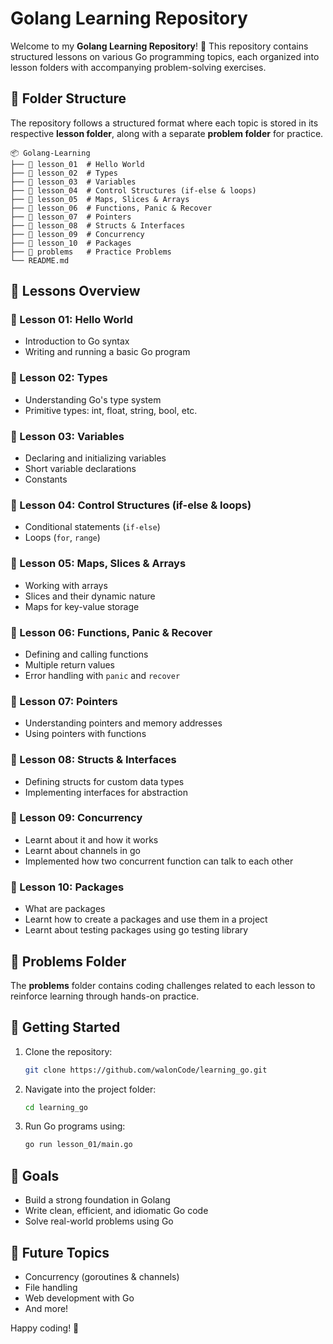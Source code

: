 # Golang Learning Repository

Welcome to my **Golang Learning Repository**! 🚀 This repository contains structured lessons on various Go programming topics, each organized into lesson folders with accompanying problem-solving exercises.

## 📂 Folder Structure

The repository follows a structured format where each topic is stored in its respective **lesson folder**, along with a separate **problem folder** for practice.

```
📦 Golang-Learning
├── 📁 lesson_01  # Hello World
├── 📁 lesson_02  # Types
├── 📁 lesson_03  # Variables
├── 📁 lesson_04  # Control Structures (if-else & loops)
├── 📁 lesson_05  # Maps, Slices & Arrays
├── 📁 lesson_06  # Functions, Panic & Recover
├── 📁 lesson_07  # Pointers
├── 📁 lesson_08  # Structs & Interfaces
├── 📁 lesson_09  # Concurrency
├── 📁 lesson_10  # Packages
├── 📁 problems   # Practice Problems
└── README.md
```

## 📖 Lessons Overview

### 🔹 Lesson 01: Hello World
- Introduction to Go syntax
- Writing and running a basic Go program

### 🔹 Lesson 02: Types
- Understanding Go's type system
- Primitive types: int, float, string, bool, etc.

### 🔹 Lesson 03: Variables
- Declaring and initializing variables
- Short variable declarations
- Constants

### 🔹 Lesson 04: Control Structures (if-else & loops)
- Conditional statements (`if-else`)
- Loops (`for`, `range`)

### 🔹 Lesson 05: Maps, Slices & Arrays
- Working with arrays
- Slices and their dynamic nature
- Maps for key-value storage

### 🔹 Lesson 06: Functions, Panic & Recover
- Defining and calling functions
- Multiple return values
- Error handling with `panic` and `recover`

### 🔹 Lesson 07: Pointers
- Understanding pointers and memory addresses
- Using pointers with functions

### 🔹 Lesson 08: Structs & Interfaces
- Defining structs for custom data types
- Implementing interfaces for abstraction

### 🔹 Lesson 09: Concurrency
- Learnt about it and how it works
- Learnt about channels in go
- Implemented how two concurrent function can talk to each other

### 🔹 Lesson 10: Packages
- What are packages
- Learnt how to create a packages and  use them in a project
- Learnt about testing packages using go testing library

## 📝 Problems Folder
The **problems** folder contains coding challenges related to each lesson to reinforce learning through hands-on practice.

## 🚀 Getting Started

1. Clone the repository:
   ```sh
   git clone https://github.com/walonCode/learning_go.git
   ```
2. Navigate into the project folder:
   ```sh
   cd learning_go
   ```
3. Run Go programs using:
   ```sh
   go run lesson_01/main.go
   ```

## 🎯 Goals
- Build a strong foundation in Golang
- Write clean, efficient, and idiomatic Go code
- Solve real-world problems using Go

## 📌 Future Topics
- Concurrency (goroutines & channels)
- File handling
- Web development with Go
- And more!

Happy coding! 🚀

